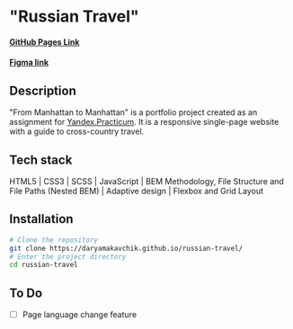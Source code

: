 # "Russian Travel"

#### [GitHub Pages Link](https://daryamakavchik.github.io/russian-travel/)
#### [Figma link](https://www.figma.com/file/5S2WSbEFL6awjVWJ0NWL8Q/Sprint-3_-Russia-_-desktop-%2B-mobile?node-id=62863%3A634)

## Description
"From Manhattan to Manhattan" is a portfolio project created as an assignment for [Yandex.Practicum](https://practicum.yandex.com/web/ "Web Development Program"). It is a responsive single-page website with a guide to cross-country travel.

## Tech stack
HTML5 | CSS3 | SCSS | JavaScript | BEM Methodology, File Structure and File Paths (Nested BEM) | Adaptive design | Flexbox and Grid Layout

## Installation

```bash
# Clone the repository
git clone https://daryamakavchik.github.io/russian-travel/
# Enter the project directory
cd russian-travel
```

## To Do
- [ ] Page language change feature
